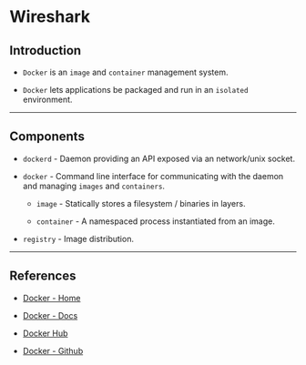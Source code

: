 # Wireshark

## Introduction

* `Docker` is an `image` and `container` management system.

* `Docker` lets applications be packaged and run in an `isolated` environment.

---

## Components

* `dockerd` - Daemon providing an API exposed via an network/unix socket.

* `docker` - Command line interface for communicating with the daemon and managing `images` and `containers`.

    * `image` - Statically stores a filesystem / binaries in layers.

    * `container` - A namespaced process instantiated from an image.
 
* `registry` - Image distribution.

---

## References

* [Docker - Home](https://www.docker.com)

* [Docker - Docs](https://docs.docker.com)

* [Docker Hub](https://hub.docker.com)

* [Docker - Github](https://github.com/docker)